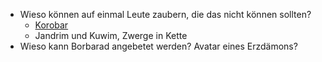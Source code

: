 * Wieso können auf einmal Leute zaubern, die das nicht können sollten?
	* [Korobar](Personen#Korobar)
	* Jandrim und Kuwim, Zwerge in Kette
* Wieso kann Borbarad angebetet werden? Avatar eines Erzdämons?